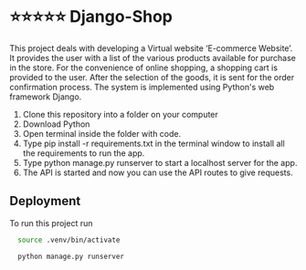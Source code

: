 # :star::star::star::star::star: Django-Shop
This project deals with developing a Virtual website ‘E-commerce Website’. It provides the user with a list of the various products available for
 purchase in the store. For the convenience of online shopping, a shopping cart is provided to the user. After the selection of the goods, it is
  sent for the order confirmation process. The system is implemented using Python's web framework Django.

1. Clone this repository into a folder on your computer
2. Download Python
3. Open terminal inside the folder with code.
4. Type pip install -r requirements.txt in the terminal window to install all the requirements to run the app.
5. Type python manage.py runserver to start a localhost server for the app.
6. The API is started and now you can use the API routes to give requests.

## Deployment

To run this project run

```bash
  source .venv/bin/activate
```
```bash
  python manage.py runserver


